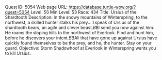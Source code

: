Quest ID: 5054
Web page URL: https://database.turtle-wow.org/?quest=5054
Level: 56
Min Level: 53
Race: 434
Title: Ursius of the Shardtooth
Description: In the snowy mountains of Winterspring, to the northwest, a skilled hunter stalks his prey... I speak of Ursius of the shardtooth bears, an agile and clever beast.$B$BI send you now against him. He roams the sloping hills to the northwest of Everlook. Find and hunt him, before he discovers your intent.$B$BAll that have gone up against Ursius have quickly found themselves to be the prey, and he, the hunter. Stay on your guard.
Objective: Storm Shadowhoof at Everlook in Winterspring wants you to kill Ursius.
